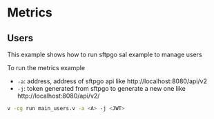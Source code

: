 # Metrics

## Users

This example shows how to run sftpgo sal example to manage users

To run the metrics example

- `-a`: address, address of sftpgo api like http://localhost:8080/api/v2
- `-j`: token generated from sftpgo to generate a new one like http://localhost:8080/api/v2/

```sh
v -cg run main_users.v -a <A> -j <JWT>
```
